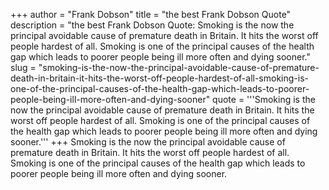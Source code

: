 +++
author = "Frank Dobson"
title = "the best Frank Dobson Quote"
description = "the best Frank Dobson Quote: Smoking is the now the principal avoidable cause of premature death in Britain. It hits the worst off people hardest of all. Smoking is one of the principal causes of the health gap which leads to poorer people being ill more often and dying sooner."
slug = "smoking-is-the-now-the-principal-avoidable-cause-of-premature-death-in-britain-it-hits-the-worst-off-people-hardest-of-all-smoking-is-one-of-the-principal-causes-of-the-health-gap-which-leads-to-poorer-people-being-ill-more-often-and-dying-sooner"
quote = '''Smoking is the now the principal avoidable cause of premature death in Britain. It hits the worst off people hardest of all. Smoking is one of the principal causes of the health gap which leads to poorer people being ill more often and dying sooner.'''
+++
Smoking is the now the principal avoidable cause of premature death in Britain. It hits the worst off people hardest of all. Smoking is one of the principal causes of the health gap which leads to poorer people being ill more often and dying sooner.

